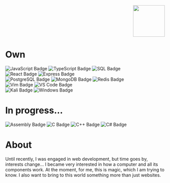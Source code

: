 <div id="header" align="right">
  <img src="https://media.giphy.com/media/uKadIjaivWCqY/giphy.gif" width="100"/>
</div>

<h1>Own</h1>

<div id="languages">
  <img src="https://img.shields.io/badge/JavaScript-orange?style=for-the-badge&logo=javascript&logoColor=white" alt="JavaScript Badge"/>
  <img src="https://img.shields.io/badge/TypeScript-blue?style=for-the-badge&logo=typescript&logoColor=white" alt="TypeScript Badge"/>
  <img src="https://img.shields.io/badge/SQL-9cf?style=for-the-badge" alt="SQL Badge"/>
</div>

<div id="frameworks">
  <img src="https://img.shields.io/badge/React-blue?style=for-the-badge&logo=react&logoColor=white" alt="React Badge"/>
  <img src="https://img.shields.io/badge/Express-white?style=for-the-badge&logo=express&logoColor=black" alt="Express Badge"/>
</div>

<div id="databases">
  <img src="https://img.shields.io/badge/PostgreSQL-blueviolet?style=for-the-badge&logo=postgresql&logoColor=white" alt="PostgreSQL Badge"/>
  <img src="https://img.shields.io/badge/MongoDB-green?style=for-the-badge&logo=mongodb&logoColor=white" alt="MongoDB Badge"/>
  <img src="https://img.shields.io/badge/Redis-critical?style=for-the-badge&logo=redis&logoColor=white" alt="Redis Badge"/>
</div>

<div id="editors">
  <img src="https://img.shields.io/badge/Vim-brightgreen?style=for-the-badge&logo=vim&logoColor=white" alt="Vim Badge"/>
  <img src="https://img.shields.io/badge/VS Code-white?style=for-the-badge&logo=visualstudiocode&logoColor=blue" alt="VS Code Badge"/>
</div>

<div id="operating-systems">
  <img src="https://img.shields.io/badge/Kali-black?style=for-the-badge&logo=kalilinux&logoColor=white" alt="Kali Badge"/>
  <img src="https://img.shields.io/badge/Windows-white?style=for-the-badge&logo=windows&logoColor=blue" alt="Windows Badge"/>
</div>

<h1>In progress...</h1>

<div id="languages">
  <img src="https://img.shields.io/badge/Assembly-black?style=for-the-badge" alt="Assembly Badge"/>
  <img src="https://img.shields.io/badge/C-black?style=for-the-badge" alt="C Badge"/>
  <img src="https://img.shields.io/badge/C++-black?style=for-the-badge" alt="C++ Badge"/>
  <img src="https://img.shields.io/badge/C_Sharp-black?style=for-the-badge" alt="C# Badge"/>
</div>

<h1>About</h1>

<span>
Until recently, I was engaged in web development, but time goes by, interests change... I became very interested in how a computer and all its components work. At the moment, for me, this is magic, which I am trying to know. I also want to bring to this world something more than just websites.
</span>
